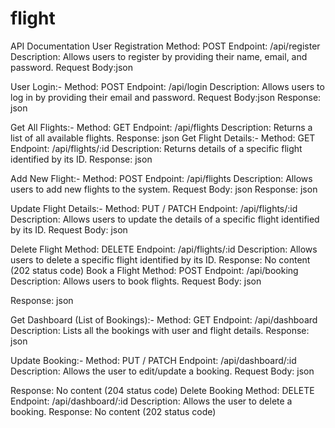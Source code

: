 # flight
API Documentation
User Registration
Method: POST
Endpoint: /api/register
Description: Allows users to register by providing their name, email, and password.
Request Body:json

User Login:-
Method: POST
Endpoint: /api/login
Description: Allows users to log in by providing their email and password.
Request Body:json
Response:
json

Get All Flights:-
Method: GET
Endpoint: /api/flights
Description: Returns a list of all available flights.
Response:
json
Get Flight Details:-
Method: GET
Endpoint: /api/flights/:id
Description: Returns details of a specific flight identified by its ID.
Response:
json

Add New Flight:-
Method: POST
Endpoint: /api/flights
Description: Allows users to add new flights to the system.
Request Body:
json
Response:
json

Update Flight Details:-
Method: PUT / PATCH
Endpoint: /api/flights/:id
Description: Allows users to update the details of a specific flight identified by its ID.
Request Body:
json

Delete Flight
Method: DELETE
Endpoint: /api/flights/:id
Description: Allows users to delete a specific flight identified by its ID.
Response: No content (202 status code)
Book a Flight
Method: POST
Endpoint: /api/booking
Description: Allows users to book flights.
Request Body:
json

Response:
json

Get Dashboard (List of Bookings):-
Method: GET
Endpoint: /api/dashboard
Description: Lists all the bookings with user and flight details.
Response:
json

Update Booking:-
Method: PUT / PATCH
Endpoint: /api/dashboard/:id
Description: Allows the user to edit/update a booking.
Request Body:
json

Response: No content (204 status code)
Delete Booking
Method: DELETE
Endpoint: /api/dashboard/:id
Description: Allows the user to delete a booking.
Response: No content (202 status code)
